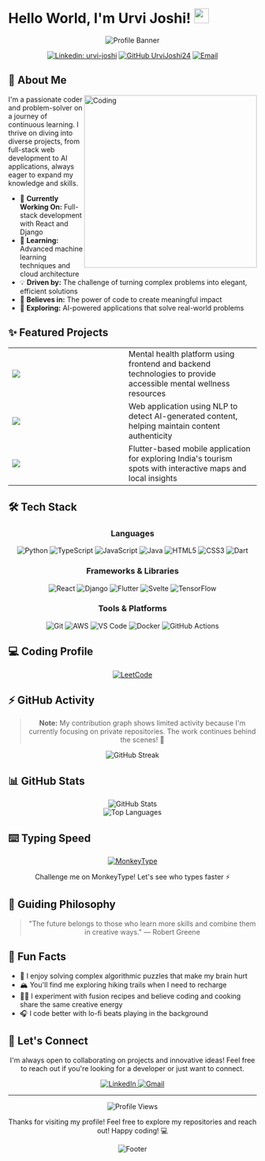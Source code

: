 # Hello World, I'm Urvi Joshi! <img src="https://raw.githubusercontent.com/MartinHeinz/MartinHeinz/master/wave.gif" width="30px" height="30px">

<div align="center">
  
  ![Profile Banner](https://capsule-render.vercel.app/api?type=waving&color=gradient&customColorList=12&height=200&section=header&text=Urvi%20Joshi&fontSize=50&fontAlignY=35&animation=fadeIn&desc=Software%20Developer%20|%20Cloud%20Explorer%20|%20AI%20Enthusiast&descAlignY=55&descSize=15)
  
  [![Linkedin: urvi-joshi](https://img.shields.io/badge/-Urvi_Joshi-blue?style=flat-square&logo=Linkedin&logoColor=white&link=https://www.linkedin.com/in/urvi-joshi-7b1974228/)](https://www.linkedin.com/in/urvi-joshi-7b1974228/)
  [![GitHub UrviJoshi24](https://img.shields.io/github/followers/UrviJoshi24?label=follow&style=social)](https://github.com/UrviJoshi24)
  [![Email](https://img.shields.io/badge/Email-urvigithub334%40gmail.com-red?style=flat-square&logo=gmail)](mailto:urvigithub334@gmail.com)

</div>

## 💫 About Me 

<img align="right" alt="Coding" width="350" src="https://cdn.dribbble.com/users/4055494/screenshots/15215756/media/d2b66c4ca0192aa26d103448b3d1518b.gif">

I'm a passionate coder and problem-solver on a journey of continuous learning. I thrive on diving into diverse projects, from full-stack web development to AI applications, always eager to expand my knowledge and skills.

- 🚀 **Currently Working On:** Full-stack development with React and Django
- 🌱 **Learning:** Advanced machine learning techniques and cloud architecture
- 💡 **Driven by:** The challenge of turning complex problems into elegant, efficient solutions
- 🧠 **Believes in:** The power of code to create meaningful impact
- 🔭 **Exploring:** AI-powered applications that solve real-world problems

## ✨ Featured Projects

<table>
  <tr>
    <td width="220">
      <a href="https://github.com/UrviJoshi24/MentalHealth-MindMatics-B.E">
        <img src="https://img.shields.io/badge/-MindMatics-5C2D91?style=for-the-badge&logo=microsoft&logoColor=white">
      </a>
    </td>
    <td>Mental health platform using frontend and backend technologies to provide accessible mental wellness resources</td>
  </tr>
  <tr>
    <td>
      <a href="https://github.com/UrviJoshi24/AI-Generated-Text-Detection-Project">
        <img src="https://img.shields.io/badge/-AI_Text_Detector-FF6F00?style=for-the-badge&logo=tensorflow&logoColor=white">
      </a>
    </td>
    <td>Web application using NLP to detect AI-generated content, helping maintain content authenticity</td>
  </tr>
  <tr>
    <td>
      <a href="https://github.com/UrviJoshi24/Tourism_App">
        <img src="https://img.shields.io/badge/-Tourism_App-02569B?style=for-the-badge&logo=flutter&logoColor=white">
      </a>
    </td>
    <td>Flutter-based mobile application for exploring India's tourism spots with interactive maps and local insights</td>
  </tr>
</table>

## 🛠️ Tech Stack

<div align="center">

### Languages
![Python](https://img.shields.io/badge/Python-3776AB?style=for-the-badge&logo=python&logoColor=white)
![TypeScript](https://img.shields.io/badge/TypeScript-007ACC?style=for-the-badge&logo=typescript&logoColor=white)
![JavaScript](https://img.shields.io/badge/JavaScript-F7DF1E?style=for-the-badge&logo=javascript&logoColor=black)
![Java](https://img.shields.io/badge/Java-ED8B00?style=for-the-badge&logo=openjdk&logoColor=white)
![HTML5](https://img.shields.io/badge/HTML5-E34F26?style=for-the-badge&logo=html5&logoColor=white)
![CSS3](https://img.shields.io/badge/CSS3-1572B6?style=for-the-badge&logo=css3&logoColor=white)
![Dart](https://img.shields.io/badge/Dart-0175C2?style=for-the-badge&logo=dart&logoColor=white)

### Frameworks & Libraries
![React](https://img.shields.io/badge/React-20232A?style=for-the-badge&logo=react&logoColor=61DAFB)
![Django](https://img.shields.io/badge/Django-092E20?style=for-the-badge&logo=django&logoColor=white)
![Flutter](https://img.shields.io/badge/Flutter-02569B?style=for-the-badge&logo=flutter&logoColor=white)
![Svelte](https://img.shields.io/badge/Svelte-4A4A55?style=for-the-badge&logo=svelte&logoColor=FF3E00)
![TensorFlow](https://img.shields.io/badge/TensorFlow-FF6F00?style=for-the-badge&logo=tensorflow&logoColor=white)

### Tools & Platforms
![Git](https://img.shields.io/badge/Git-F05032?style=for-the-badge&logo=git&logoColor=white)
![AWS](https://img.shields.io/badge/AWS-232F3E?style=for-the-badge&logo=amazon-aws&logoColor=white)
![VS Code](https://img.shields.io/badge/VS_Code-007ACC?style=for-the-badge&logo=visual-studio-code&logoColor=white)
![Docker](https://img.shields.io/badge/Docker-2496ED?style=for-the-badge&logo=docker&logoColor=white)
![GitHub Actions](https://img.shields.io/badge/GitHub_Actions-2088FF?style=for-the-badge&logo=github-actions&logoColor=white)

</div>

## 💻 Coding Profile
<div align="center">
  <a href="https://leetcode.com/u/urvi_joshi/">
    <img src="https://img.shields.io/badge/LeetCode-FFA116?style=for-the-badge&logo=leetcode&logoColor=white" alt="LeetCode"/>
  </a>
</div>

## ⚡ GitHub Activity

<div align="center">
  
  > **Note:** My contribution graph shows limited activity because I'm currently focusing on private repositories. The work continues behind the scenes! 🚀
  
  <img src="https://github-readme-streak-stats.herokuapp.com/?user=UrviJoshi24&theme=tokyonight" alt="GitHub Streak" />
</div>

## 📊 GitHub Stats

<div align="center">
  <img src="https://github-readme-stats.vercel.app/api?username=UrviJoshi24&show_icons=true&theme=tokyonight&count_private=true" alt="GitHub Stats" />
</div>

<div align="center">
  <img src="https://github-readme-stats.vercel.app/api/top-langs/?username=UrviJoshi24&layout=compact&theme=tokyonight" alt="Top Languages" />
</div>

## ⌨️ Typing Speed

<div align="center">
  <a href="https://monkeytype.com/profile/Urvi_Joshi">
    <img src="https://img.shields.io/badge/MonkeyType-D7FF64?style=for-the-badge&logo=monkeytype&logoColor=black" alt="MonkeyType"/>
  </a>
  <p>Challenge me on MonkeyType! Let's see who types faster ⚡</p>
</div>

## 💭 Guiding Philosophy

<div align="center">
  
  > "The future belongs to those who learn more skills and combine them in creative ways." 
  > — Robert Greene

</div>

## 🌈 Fun Facts

- 🧩 I enjoy solving complex algorithmic puzzles that make my brain hurt
- 🏔️ You'll find me exploring hiking trails when I need to recharge
- 👩‍🍳 I experiment with fusion recipes and believe coding and cooking share the same creative energy
- 🎧 I code better with lo-fi beats playing in the background

## 🤝 Let's Connect

<div align="center">
  <p>I'm always open to collaborating on projects and innovative ideas! Feel free to reach out if you're looking for a developer or just want to connect.</p>
  
  <a href="https://www.linkedin.com/in/urvi-joshi-7b1974228/">
    <img src="https://img.shields.io/badge/linkedin-%230077B5.svg?style=for-the-badge&logo=linkedin&logoColor=white" alt="LinkedIn"/>
  </a>
  <a href="mailto:urvigithub334@gmail.com">
    <img src="https://img.shields.io/badge/Gmail-D14836?style=for-the-badge&logo=gmail&logoColor=white" alt="Gmail"/>
  </a>
</div>

---

<div align="center">
  <img src="https://komarev.com/ghpvc/?username=UrviJoshi24&color=blueviolet&style=flat-square" alt="Profile Views" />
  <p>Thanks for visiting my profile! Feel free to explore my repositories and reach out! Happy coding! 💻</p>
  
  ![Footer](https://capsule-render.vercel.app/api?type=waving&color=gradient&customColorList=12&height=100&section=footer)
</div>
